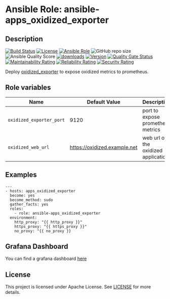 # Ansible Role: ansible-apps_oxidized_exporter

## Description

[![Build Status](https://travis-ci.com/lotusnoir/ansible-apps_oxidized_exporter.svg?branch=master?style=flat)](https://travis-ci.com/lotusnoir/ansible-apps_oxidized_exporter)
[![License](https://img.shields.io/badge/license-Apache--2.0-brightgreen?style=flat)](https://opensource.org/licenses/Apache-2.0)
[![Ansible Role](https://img.shields.io/badge/galaxy-apps_oxidized_exporter-purple?style=flat)](https://galaxy.ansible.com/lotusnoir/apps_oxidized_exporter)
![GitHub repo size](https://img.shields.io/github/repo-size/lotusnoir/ansible-apps_oxidized_exporter?color=orange&style=flat)
![Ansible Quality Score](https://img.shields.io/ansible/quality/52260)
[![downloads](https://img.shields.io/ansible/role/d/52260)](https://galaxy.ansible.com/lotusnoir/apps_oxidized_exporter)
[![Version](https://img.shields.io/github/release/lotusnoir/ansible-apps_oxidized_exporter.svg)](https://github.com/lotusnoir/ansible-apps_oxidized_exporter/releases/) 
[![Quality Gate Status](https://sonarcloud.io/api/project_badges/measure?project=lotusnoir_ansible-apps_oxidized_exporter&metric=alert_status)](https://sonarcloud.io/dashboard?id=lotusnoir_ansible-apps_oxidized_exporter)
[![Maintainability Rating](https://sonarcloud.io/api/project_badges/measure?project=lotusnoir_ansible-apps_oxidized_exporter&metric=sqale_rating)](https://sonarcloud.io/dashboard?id=lotusnoir_ansible-apps_oxidized_exporter)
[![Reliability Rating](https://sonarcloud.io/api/project_badges/measure?project=lotusnoir_ansible-apps_oxidized_exporter&metric=reliability_rating)](https://sonarcloud.io/dashboard?id=lotusnoir_ansible-apps_oxidized_exporter)
[![Security Rating](https://sonarcloud.io/api/project_badges/measure?project=lotusnoir_ansible-apps_oxidized_exporter&metric=security_rating)](https://sonarcloud.io/dashboard?id=lotusnoir_ansible-apps_oxidized_exporter)


Deploy [oxidized_exporter](https://github.com/momorientes/oxidized_exporter) to expose oxidized metrics to prometheus.

## Role variables

| Name                     | Default Value                | Description                           |
| ------------------------ | ---------------------------- | --------------------------------------|
| `oxidized_exporter_port` | 9120                         | port to expose prometheus metrics     |
| `oxidized_web_url`       | https://oxidized.example.net | web url of the oxidized application   |

## Examples

	---
	- hosts: apps_oxidized_exporter
	  become: yes
	  become_method: sudo
	  gather_facts: yes
	  roles:
	    - role: ansible-apps_oxidized_exporter
	  environment: 
	    http_proxy: "{{ http_proxy }}"
	    https_proxy: "{{ https_proxy }}"
	    no_proxy: "{{ no_proxy }}


## Grafana Dashboard

You can find a grafana dashboard [here](https://grafana.com/grafana/dashboards/13556)


## License

This project is licensed under Apache License. See [LICENSE](/LICENSE) for more details.
